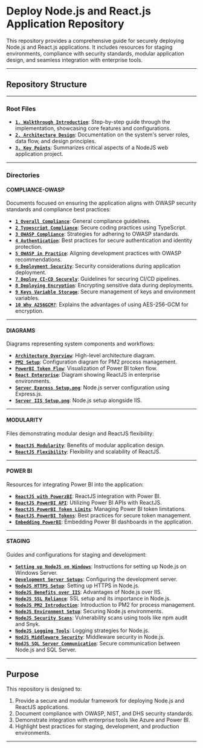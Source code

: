 # **Deploy Node.js and React.js Application Repository**

This repository provides a comprehensive guide for securely deploying Node.js and React.js applications. It includes resources for staging environments, compliance with security standards, modular application design, and seamless integration with enterprise tools.

---

## **Repository Structure**

---

### **Root Files**
- [**`1. Walkthrough Introduction`**](WALKTHOUGH.MD): Step-by-step guide through the implementation, showcasing core features and configurations.
- [**`2. Architecture Design`**](architecture-design.md): Documentation on the system's server roles, data flow, and design principles.
- [**`3. Key Points`**](NOTES/key-points.md): Summarizes critical aspects of a NodeJS web application project.
  
---

### **Directories**

#### **COMPLIANCE-OWASP**
Documents focused on ensuring the application aligns with OWASP security standards and compliance best practices:
- [**`1 Overall Compliance`**](COMPLIANCE-OWASP/1-COMPLIANCE.MD): General compliance guidelines.
- [**`2 Typescript Compliance`**](COMPLIANCE-OWASP/2-TYPESCRIPT-COMPLIANCE.MD): Secure coding practices using TypeScript.
- [**`3 OWASP Compliance`**](COMPLIANCE-OWASP/3-OWASP-COMPLIANCE.MD): Strategies for adhering to OWASP standards.
- [**`4 Authentication`**](COMPLIANCE-OWASP/4-AUTHENTICATION-SECURITY.MD): Best practices for secure authentication and identity protection.
- [**`5 OWASP in Practice`**](COMPLIANCE-OWASP/5-OWASP-ENSURING-PRACTICE.MD): Aligning development practices with OWASP recommendations.
- [**`6 Deployment Security`**](COMPLIANCE-OWASP/6-DEPLOYMENT-SECURITY.MD): Security considerations during application deployment.
- [**`7 Deploy CI-CD Securely`**](COMPLIANCE-OWASP/7-DEPLOY-CI-CD-SECURELY.MD): Guidelines for securing CI/CD pipelines.
- [**`8 Deploying Encryption`**](COMPLIANCE-OWASP/8-DEPLOYMENT-ENCRYPTION.MD): Encrypting sensitive data during deployments.
- [**`9 Keys Variable Storage`**](COMPLIANCE-OWASP/9-COMPLIANCE-KEYS-VARIABLES.MD): Secure management of keys and environment variables.
- [**`10 Why A256GCM?`**](NOTES/WHYA256GCM.MD): Explains the advantages of using AES-256-GCM for encryption.

---

#### **DIAGRAMS**
Diagrams representing system components and workflows:
- [**`Architecture Overview`**](DIAGRAMS/overview-architecture.png): High-level architecture diagram.
- [**`PM2 Setup`**](DIAGRAMS/PM2-Setup.png): Configuration diagram for PM2 process management.
- [**`PowerBI Token Flow`**](DIAGRAMS/PowerBI-Token-Flow.png): Visualization of Power BI token flow.
- [**`React Enterprise`**](DIAGRAMS/react-enterprise.png): Diagram showing ReactJS in enterprise environments.
- [**`Server Express Setup.png`**](DIAGRAMS/server-express-setup.png): Node.js server configuration using Express.js.
- [**`Server IIS Setup.png`**](DIAGRAMS/server-iis-setup.png): Node.js setup alongside IIS.

---

#### **MODULARITY**
Files demonstrating modular design and ReactJS flexibility:
- [**`ReactJS Modularity`**](MODULARITY/1-MODULARITY.MD): Benefits of modular application design.
- [**`ReactJS Flexibility`**](MODULARITY/2-REACTJS-FLEXIBILITY.MD): Flexibility and scalability of ReactJS.

---

#### **POWER BI**
Resources for integrating Power BI into the application:
- [**`ReactJS with PowerzBI`**](POWRBI/4-REACTJS-POWERBI.MD): ReactJS integration with Power BI.
- [**`ReactJS PowerBI API`**](POWRBI/5-REACTJS-PBI-API.MD): Utilizing Power BI APIs with ReactJS.
- [**`ReactJS PowerBI Token Limits`**](POWRBI/6-POWERBI-TOKEN-LIMITS.MD): Managing Power BI token limitations.
- [**`ReactJS PowerBI Tokens`**](POWRBI/7-POWERBI-SECURE-TOKENS.MD): Best practices for secure token management.
- [**`Embedding PowerBI`**](POWRBI/8-POWERBI-EMBEDDING.MD): Embedding Power BI dashboards in the application.

---

#### **STAGING**
Guides and configurations for staging and development:
- [**`Setting up NodeJS on Windows`**](STAGING/0-NODEJS-WINDOWS-SETUP.MD): Instructions for setting up Node.js on Windows Server.
- [**`Development Server Setups`**](STAGING/1-DEVSERVER.MD): Configuring the development server.
- [**`NodeJS HTTPS Setup`**](STAGING/2-NODEJSHTTPS.MD): Setting up HTTPS in Node.js.
- [**`NodeJS Benefits over IIS`**](STAGING/3-NODEJS-BENEFITS-OVER-IIS.MD): Advantages of Node.js over IIS.
- [**`NodeJS SSL Reliance`**](STAGING/3-NODEJS-SSL-RELIANCE.MD): SSL setup and its importance in Node.js.
- [**`NodeJS PM2 Introduction`**](STAGING/4-NODEJS-PM2-TOOL.MD): Introduction to PM2 for process management.
- [**`NodeJS Environment Setup`**](STAGING/6-NODEJS-ENVIRONMENT-SEC.MD): Securing Node.js environments.
- [**`NodeJS Security Scans`**](STAGING/7-NODEJS-SCANS.MD): Vulnerability scans using tools like npm audit and Snyk.
- [**`NodeJS Logging Tools`**](STAGING/8-NODEJS-LOGGING.MD): Logging strategies for Node.js.
- [**`NodJS Middleware Security`**](STAGING/9-NODEJS-MIDDLEWARE-SEC.MD): Middleware security in Node.js.
- [**`NodJS SQL Server Communication`**](STAGING/10-NODEJSSQLSErVER.MD): Secure communication between Node.js and SQL Server.

---

## **Purpose**

This repository is designed to:
1. Provide a secure and modular framework for deploying Node.js and ReactJS applications.
2. Document compliance with OWASP, NIST, and DHS security standards.
3. Demonstrate integration with enterprise tools like Azure and Power BI.
4. Highlight best practices for staging, development, and production environments.

---